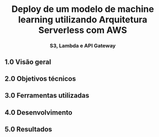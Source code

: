 <h1 align="center"> Deploy de um modelo de machine learning utilizando Arquitetura Serverless com AWS <br /> </h1>
<h3 align="center"> S3, Lambda e API Gateway</h3>

## **1.0 Visão geral**


## **2.0 Objetivos técnicos**



## **3.0 Ferramentas utilizadas**


  
## **4.0 Desenvolvimento**



## **5.0 Resultados**

